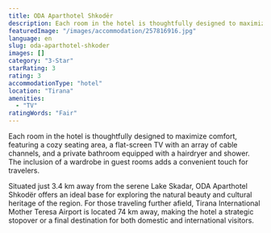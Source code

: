 ```yaml
---
title: ODA Aparthotel Shkodër
description: Each room in the hotel is thoughtfully designed to maximize comfort, featuring a cozy seating area, a flat-screen TV with an array of cable channels, and a priv
featuredImage: "/images/accommodation/257816916.jpg"
language: en
slug: oda-aparthotel-shkoder
images: []
category: "3-Star"
starRating: 3
rating: 3
accommodationType: "hotel"
location: "Tirana"
amenities:
  - "TV"
ratingWords: "Fair"
---
```


Each room in the hotel is thoughtfully designed to maximize comfort, featuring a cozy seating area, a flat-screen TV with an array of cable channels, and a private bathroom equipped with a hairdryer and shower. The inclusion of a wardrobe in guest rooms adds a convenient touch for travelers.

Situated just 3.4 km away from the serene Lake Skadar, ODA Aparthotel Shkodër offers an ideal base for exploring the natural beauty and cultural heritage of the region. For those traveling further afield, Tirana International Mother Teresa Airport is located 74 km away, making the hotel a strategic stopover or a final destination for both domestic and international visitors.

